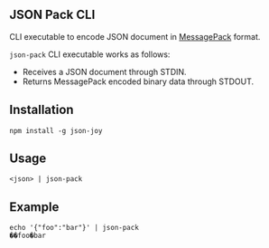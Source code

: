 ## JSON Pack CLI

CLI executable to encode JSON document in [MessagePack](https://msgpack.org/index.html) format.

`json-pack` CLI executable works as follows:

- Receives a JSON document through STDIN.
- Returns MessagePack encoded binary data through STDOUT.


## Installation

```
npm install -g json-joy
```


## Usage

```
<json> | json-pack
```


## Example

```
echo '{"foo":"bar"}' | json-pack
��foo�bar
```
